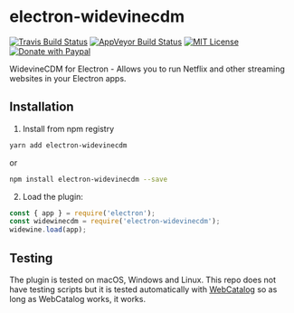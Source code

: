 # electron-widevinecdm

[![Travis Build Status](https://travis-ci.org/webcatalog/electron-widevinecdm.svg?branch=master)](https://travis-ci.org/webcatalog/electron-widevinecdm)
[![AppVeyor Build Status](https://ci.appveyor.com/api/projects/status/github/webcatalog/electron-widevinecdm?branch=master&svg=true)](https://ci.appveyor.com/project/webcatalog/electron-widevinecdm/branch/master)
[![MIT License](http://img.shields.io/:license-mit-blue.svg)](https://github.com/webcatalog/electron-widevinecdm/blob/master/LICENSE)
[![Donate with Paypal](https://img.shields.io/badge/Donate-PayPal-green.svg)](https://www.paypal.com/cgi-bin/webscr?cmd=_donations&business=JZ2Y4F47ZMGHE&lc=US&item_name=electron-widevinecdm&item_number=webcatalog&currency_code=USD)

WidevineCDM for Electron - Allows you to run Netflix and other streaming websites in your Electron apps.

## Installation
1. Install from npm registry
  ```bash
  yarn add electron-widevinecdm
  ```
  or
  ```bash
  npm install electron-widevinecdm --save
  ```
2. Load the plugin:
  ```js
  const { app } = require('electron');
  const widewinecdm = require('electron-widevinecdm');
  widewine.load(app);
  ```

## Testing
The plugin is tested on macOS, Windows and Linux. This repo does not have testing scripts but it is tested automatically with [WebCatalog](https://github.com/webcatalog/webcatalog) so as long as WebCatalog works, it works.

